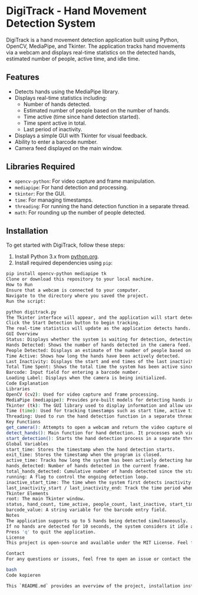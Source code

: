 # DigiTrack - Hand Movement Detection System

DigiTrack is a hand movement detection application built using Python, OpenCV, MediaPipe, and Tkinter. The application tracks hand movements via a webcam and displays real-time statistics on the detected hands, estimated number of people, active time, and idle time.

## Features

- Detects hands using the MediaPipe library.
- Displays real-time statistics including:
  - Number of hands detected.
  - Estimated number of people based on the number of hands.
  - Time active (time since hand detection started).
  - Time spent active in total.
  - Last period of inactivity.
- Displays a simple GUI with Tkinter for visual feedback.
- Ability to enter a barcode number.
- Camera feed displayed on the main window.

## Libraries Required

- `opencv-python`: For video capture and frame manipulation.
- `mediapipe`: For hand detection and processing.
- `tkinter`: For the GUI.
- `time`: For managing timestamps.
- `threading`: For running the hand detection function in a separate thread.
- `math`: For rounding up the number of people detected.

## Installation

To get started with DigiTrack, follow these steps:

1. Install Python 3.x from [python.org](https://www.python.org/).
2. Install required dependencies using `pip`:

```bash
pip install opencv-python mediapipe tk
Clone or download this repository to your local machine.
How to Run
Ensure that a webcam is connected to your computer.
Navigate to the directory where you saved the project.
Run the script:

python digitrack.py
The Tkinter interface will appear, and the application will start detecting hands via the webcam.
Click the Start Detection button to begin tracking.
The real-time statistics will update as the application detects hands.
GUI Overview
Status: Displays whether the system is waiting for detection, detecting hands, or idle.
Hands Detected: Shows the number of hands detected in the camera feed.
People Detected: Displays an estimate of the number of people based on the number of hands detected (rounded up).
Time Active: Shows how long the hands have been actively detected.
Last Inactivity: Displays the start and end times of the last inactivity period (if no hands are detected for 10 seconds).
Total Time Spent: Shows the total time the system has been active since the start.
Barcode: Input field for entering a barcode number.
Loading Label: Displays when the camera is being initialized.
Code Explanation
Libraries
OpenCV (cv2): Used for video capture and frame processing.
MediaPipe (mediapipe): Provides pre-built models for detecting hands in video frames.
Tkinter (tk): The GUI library used to display information and allow user interaction.
Time (time): Used for tracking timestamps such as start time, active time, and inactivity duration.
Threading: Used to run the hand detection function in a separate thread, allowing for real-time UI updates.
Key Functions
get_camera(): Attempts to open a webcam and return the video capture object.
detect_hands(): Main function for hand detection. It processes each video frame to detect hands, update statistics, and handle inactivity.
start_detection(): Starts the hand detection process in a separate thread.
Global Variables
start_time: Stores the timestamp when the hand detection starts.
exit_time: Stores the timestamp when the program is closed.
active_time: Tracks how long the system has been actively detecting hands.
hands_detected: Number of hands detected in the current frame.
total_hands_detected: Cumulative number of hands detected since the start.
running: A flag to control the ongoing detection loop.
inactive_start_time: The time when the system first detects inactivity (no hands detected).
last_inactivity_start / last_inactivity_end: Track the time period when inactivity occurs.
Tkinter Elements
root: The main Tkinter window.
status, hand_count, time_active, people_count, last_inactive, start_time_display, total_time_spent: String variables to dynamically update the UI with the latest information.
barcode_value: A string variable for the barcode entry field.
Notes
The application supports up to 5 hands being detected simultaneously.
If no hands are detected for 10 seconds, the system considers it idle and updates the UI accordingly.
Press 'q' to quit the application.
License
This project is open-source and available under the MIT License. Feel free to use, modify, and contribute!

Contact
For any questions or issues, feel free to open an issue or contact the repository owner.

bash
Code kopieren

This `README.md` provides an overview of the project, installation instructions, explanation of key functions and variables, and additional details about how the software works.





